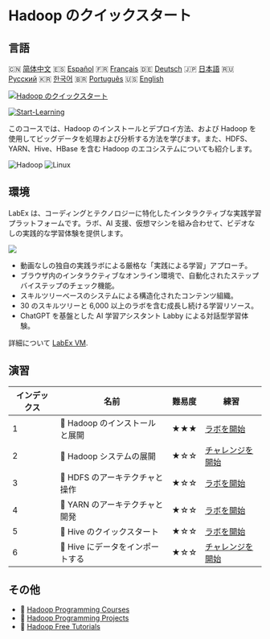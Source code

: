 # Hadoop のクイックスタート

## 言語

🇨🇳 [简体中文](README_zh.md) 🇪🇸 [Español](README_es.md) 🇫🇷 [Français](README_fr.md) 🇩🇪 [Deutsch](README_de.md) 🇯🇵 [日本語](README_ja.md) 🇷🇺 [Русский](README_ru.md) 🇰🇷 [한국어](README_ko.md) 🇧🇷 [Português](README_pt.md) 🇺🇸 [English](README.md) 

[![Hadoop のクイックスタート](https://cover-creator.labex.io/quick-start-with-hadoop.png?lang=ja)](https://labex.io/ja/courses/quick-start-with-hadoop)

[![Start-Learning](https://img.shields.io/badge/Start-Learning-whitesmoke?style=for-the-badge)](https://labex.io/ja/courses/quick-start-with-hadoop)

このコースでは、Hadoop のインストールとデプロイ方法、および Hadoop を使用してビッグデータを処理および分析する方法を学びます。また、HDFS、YARN、Hive、HBase を含む Hadoop のエコシステムについても紹介します。

![Hadoop](https://img.shields.io/badge/Hadoop-whitesmoke?style=for-the-badge&logo=hadoop)
![Linux](https://img.shields.io/badge/Linux-whitesmoke?style=for-the-badge&logo=linux)


## 環境

LabEx は、コーディングとテクノロジーに特化したインタラクティブな実践学習プラットフォームです。ラボ、AI 支援、仮想マシンを組み合わせて、ビデオなしの実践的な学習体験を提供します。

![](https://tutorial-screenshot.getvm.io/images/vm-1725247253.png)

- 動画なしの独自の実践ラボによる厳格な「実践による学習」アプローチ。
- ブラウザ内のインタラクティブなオンライン環境で、自動化されたステップバイステップのチェック機能。
- スキルツリーベースのシステムによる構造化されたコンテンツ組織。
- 30 のスキルツリーと 6,000 以上のラボを含む成長し続ける学習リソース。
- ChatGPT を基盤とした AI 学習アシスタント Labby による対話型学習体験。

詳細について [LabEx VM](https://support.labex.io/using-labex/virtual-machine).

## 演習

|   インデックス | 名前                             | 難易度   | 練習                                                                                                                     |
|----------------|----------------------------------|----------|--------------------------------------------------------------------------------------------------------------------------|
|              1 | 📖 Hadoop のインストールと展開   | ★★★      | <a target='_blank' href='https://labex.io/ja/tutorials/linux-hadoop-installation-and-deployment-272321'>ラボを開始</a>   |
|              2 | 🎯 Hadoop システムの展開         | ★☆☆      | <a target='_blank' href='https://labex.io/ja/labs/hadoop-hadoop-system-deployment-272365'>チャレンジを開始</a>           |
|              3 | 📖 HDFS のアーキテクチャと操作   | ★☆☆      | <a target='_blank' href='https://labex.io/ja/tutorials/hadoop-architecture-and-operations-of-hdfs-272320'>ラボを開始</a> |
|              4 | 📖 YARN のアーキテクチャと開発   | ★☆☆      | <a target='_blank' href='https://labex.io/ja/tutorials/linux-yarn-architecture-and-development-272324'>ラボを開始</a>    |
|              5 | 📖 Hive のクイックスタート       | ★☆☆      | <a target='_blank' href='https://labex.io/ja/tutorials/linux-quick-start-to-hive-272323'>ラボを開始</a>                  |
|              6 | 🎯 Hive にデータをインポートする | ★☆☆      | <a target='_blank' href='https://labex.io/ja/labs/import-data-to-hive-272367'>チャレンジを開始</a>                       |

## その他

- 🔗 [Hadoop Programming Courses](https://github.com/labex-labs/awesome-programming-courses)
- 🔗 [Hadoop Programming Projects](https://github.com/labex-labs/awesome-programming-projects)
- 🔗 [Hadoop Free Tutorials](https://github.com/labex-labs/hadoop-free-tutorials)

